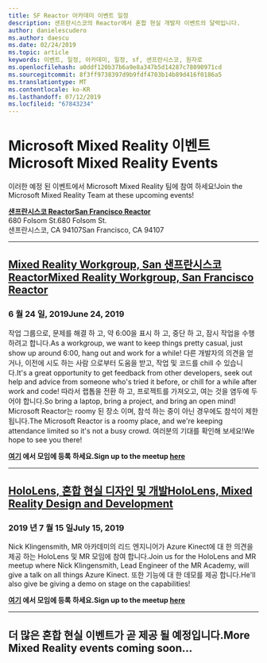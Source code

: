 ```yaml
---
title: SF Reactor 아카데미 이벤트 일정
description: 샌프란시스코의 Reactor에서 혼합 현실 개발자 이벤트의 달력입니다.
author: danielescudero
ms.author: daescu
ms.date: 02/24/2019
ms.topic: article
keywords: 이벤트, 일정, 아카데미, 일정, sf, 샌프란시스코, 원자로
ms.openlocfilehash: a0ddf120b37b6a9e8a347b5d14287c78090971cd
ms.sourcegitcommit: 8f3ff9738397d9b9fdf4703b14b89d416f0186a5
ms.translationtype: MT
ms.contentlocale: ko-KR
ms.lasthandoff: 07/12/2019
ms.locfileid: "67843234"
---
```

# <a name="microsoft-mixed-reality-events"></a><span data-ttu-id="1176d-104">Microsoft Mixed Reality 이벤트</span><span class="sxs-lookup"><span data-stu-id="1176d-104">Microsoft Mixed Reality Events</span></span>

<span data-ttu-id="1176d-105">이러한 예정 된 이벤트에서 Microsoft Mixed Reality 팀에 참여 하세요!</span><span class="sxs-lookup"><span data-stu-id="1176d-105">Join the Microsoft Mixed Reality Team at these upcoming events!</span></span>

<span data-ttu-id="1176d-106">**[샌프란시스코 Reactor](https://developer.microsoft.com/reactor/#ReactorSF)**</span><span class="sxs-lookup"><span data-stu-id="1176d-106">**[San Francisco Reactor](https://developer.microsoft.com/reactor/#ReactorSF)**</span></span><br>
<span data-ttu-id="1176d-107">680 Folsom St.</span><span class="sxs-lookup"><span data-stu-id="1176d-107">680 Folsom St.</span></span><br>
<span data-ttu-id="1176d-108">샌프란시스코, CA 94107</span><span class="sxs-lookup"><span data-stu-id="1176d-108">San Francisco, CA 94107</span></span>


---
## <a name="mixed-reality-workgroup-san-francisco-reactorhttpsemea01safelinksprotectionoutlookcomurlhttps3a2f2fwwwmeetupcom2fhololens-mr2fdata027c017cdaescu40microsoftcom7ca8ddee063b7949a9992308d6903e62b07c72f988bf86f141af91ab2d7cd011db477c17c07c636854994961124360sdataymnaaiwvxij700mo9gj2boz4w82bgkdjdhijhytfczcfu3dreserved0"></a><span data-ttu-id="1176d-109">**[Mixed Reality Workgroup, San 샌프란시스코 Reactor](https://emea01.safelinks.protection.outlook.com/?url=https%3A%2F%2Fwww.meetup.com%2Fhololens-mr%2F&data=02%7C01%7Cdaescu%40microsoft.com%7Ca8ddee063b7949a9992308d6903e62b0%7C72f988bf86f141af91ab2d7cd011db47%7C1%7C0%7C636854994961124360&sdata=YmnAAiWVxIJ700mO9gj%2BOz4W8%2BgKDjDhiJhYtfCzCFU%3D&reserved=0)**</span><span class="sxs-lookup"><span data-stu-id="1176d-109">**[Mixed Reality Workgroup, San Francisco Reactor](https://emea01.safelinks.protection.outlook.com/?url=https%3A%2F%2Fwww.meetup.com%2Fhololens-mr%2F&data=02%7C01%7Cdaescu%40microsoft.com%7Ca8ddee063b7949a9992308d6903e62b0%7C72f988bf86f141af91ab2d7cd011db47%7C1%7C0%7C636854994961124360&sdata=YmnAAiWVxIJ700mO9gj%2BOz4W8%2BgKDjDhiJhYtfCzCFU%3D&reserved=0)**</span></span>
### <a name="june-24-2019"></a><span data-ttu-id="1176d-110">6 월 24 일, 2019</span><span class="sxs-lookup"><span data-stu-id="1176d-110">June 24, 2019</span></span>
<span data-ttu-id="1176d-111">작업 그룹으로, 문제를 해결 하 고, 약 6:00을 표시 하 고, 중단 하 고, 잠시 작업을 수행 하려고 합니다.</span><span class="sxs-lookup"><span data-stu-id="1176d-111">As a workgroup, we want to keep things pretty casual, just show up around 6:00, hang out and work for a while!</span></span> <span data-ttu-id="1176d-112">다른 개발자의 의견을 얻거나, 이전에 시도 하는 사람 으로부터 도움을 받고, 작업 및 코드를 chill 수 있습니다.</span><span class="sxs-lookup"><span data-stu-id="1176d-112">It's a great opportunity to get feedback from other developers, seek out help and advice from someone who's tried it before, or chill for a while after work and code!</span></span> <span data-ttu-id="1176d-113">따라서 랩톱을 전환 하 고, 프로젝트를 가져오고, 여는 것을 염두에 두어야 합니다.</span><span class="sxs-lookup"><span data-stu-id="1176d-113">So bring a laptop, bring a project, and bring an open mind!</span></span> <span data-ttu-id="1176d-114">Microsoft Reactor는 roomy 된 장소 이며, 참석 하는 중이 아닌 경우에도 참석이 제한 됩니다.</span><span class="sxs-lookup"><span data-stu-id="1176d-114">The Microsoft Reactor is a roomy place, and we're keeping attendance limited so it's not a busy crowd.</span></span> <span data-ttu-id="1176d-115">여러분의 기대를 확인해 보세요!</span><span class="sxs-lookup"><span data-stu-id="1176d-115">We hope to see you there!</span></span>

<span data-ttu-id="1176d-116">**[여기](https://emea01.safelinks.protection.outlook.com/?url=https%3A%2F%2Fwww.meetup.com%2Fhololens-mr%2F&data=02%7C01%7Cdaescu%40microsoft.com%7Ca8ddee063b7949a9992308d6903e62b0%7C72f988bf86f141af91ab2d7cd011db47%7C1%7C0%7C636854994961124360&sdata=YmnAAiWVxIJ700mO9gj%2BOz4W8%2BgKDjDhiJhYtfCzCFU%3D&reserved=0) 에서 모임에 등록 하세요.**</span><span class="sxs-lookup"><span data-stu-id="1176d-116">**Sign up to the meetup [here](https://emea01.safelinks.protection.outlook.com/?url=https%3A%2F%2Fwww.meetup.com%2Fhololens-mr%2F&data=02%7C01%7Cdaescu%40microsoft.com%7Ca8ddee063b7949a9992308d6903e62b0%7C72f988bf86f141af91ab2d7cd011db47%7C1%7C0%7C636854994961124360&sdata=YmnAAiWVxIJ700mO9gj%2BOz4W8%2BgKDjDhiJhYtfCzCFU%3D&reserved=0)**</span></span>

---
## <a name="hololens-mixed-reality-design-and-developmenthttpswwwmeetupcomhololens-mrevents262616626"></a><span data-ttu-id="1176d-117">**[HoloLens, 혼합 현실 디자인 및 개발](https://www.meetup.com/hololens-mr/events/262616626/)**</span><span class="sxs-lookup"><span data-stu-id="1176d-117">**[HoloLens, Mixed Reality Design and Development](https://www.meetup.com/hololens-mr/events/262616626/)**</span></span>
### <a name="july-15-2019"></a><span data-ttu-id="1176d-118">2019 년 7 월 15 일</span><span class="sxs-lookup"><span data-stu-id="1176d-118">July 15, 2019</span></span>
<span data-ttu-id="1176d-119">Nick Klingensmith, MR 아카데미의 리드 엔지니어가 Azure Kinect에 대 한 의견을 제공 하는 HoloLens 및 MR 모임에 참여 합니다.</span><span class="sxs-lookup"><span data-stu-id="1176d-119">Join us for the HoloLens and MR meetup where Nick Klingensmith, Lead Engineer of the MR Academy, will give a talk on all things Azure Kinect.</span></span> <span data-ttu-id="1176d-120">또한 기능에 대 한 데모를 제공 합니다.</span><span class="sxs-lookup"><span data-stu-id="1176d-120">He'll also give be giving a demo on stage on the capabilities!</span></span>

<span data-ttu-id="1176d-121">**[여기](https://www.meetup.com/hololens-mr/events/262616626/) 에서 모임에 등록 하세요.**</span><span class="sxs-lookup"><span data-stu-id="1176d-121">**Sign up to the meetup [here](https://www.meetup.com/hololens-mr/events/262616626/)**</span></span>

---
## <a name="more-mixed-reality-events-coming-soon"></a><span data-ttu-id="1176d-122">더 많은 혼합 현실 이벤트가 곧 제공 될 예정입니다.</span><span class="sxs-lookup"><span data-stu-id="1176d-122">More Mixed Reality events coming soon...</span></span>
